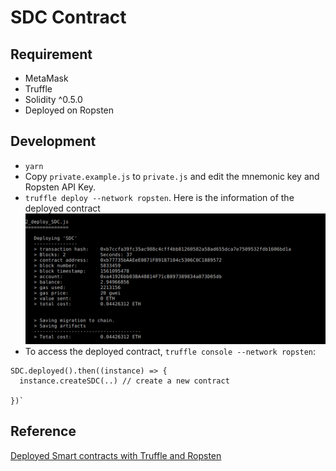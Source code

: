 # SDC Contract

## Requirement
- MetaMask
- Truffle
- Solidity ^0.5.0
- Deployed on Ropsten

## Development
- `yarn`
- Copy `private.example.js` to `private.js` and edit the mnemonic key and Ropsten API Key.
- `truffle deploy --network ropsten`. Here is the information of the deployed contract
    ![SDC_demo](./sdc_demo.png)
- To access the deployed contract, `truffle console --network ropsten`:
```
SDC.deployed().then((instance) => {
  instance.createSDC(..) // create a new contract

})`
```

## Reference
[Deployed Smart contracts with Truffle and Ropsten](https://medium.com/coinmonks/5-minute-guide-to-deploying-smart-contracts-with-truffle-and-ropsten-b3e30d5ee1e)

